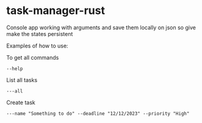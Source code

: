 # task-manager-rust
Console app working with arguments and save them locally on json so give make the states persistent

Examples of how to use:

To get all commands 
```
--help
```

List all tasks
```
---all 
```

Create task
```
---name "Something to do" --deadline "12/12/2023" --priority "High"
```
